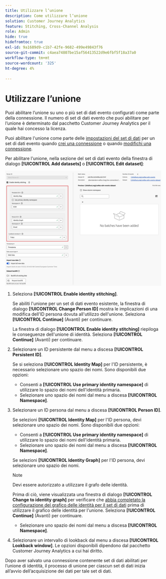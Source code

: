 ```yaml
---
title: Utilizzare l’unione
description: Come utilizzare l’unione
solution: Customer Journey Analytics
feature: Stitching, Cross-Channel Analysis
role: Admin
hide: true
hidefromtoc: true
exl-id: 9a1689d9-c1b7-42fe-9682-499e49843f76
source-git-commit: c4aea74807be15af56413522d9e6fbf5f18a37a0
workflow-type: tm+mt
source-wordcount: '325'
ht-degree: 4%

---
```


# Utilizzare l’unione

Puoi abilitare l’unione su uno o più set di dati evento configurati come parte della connessione. Il numero di set di dati evento che puoi abilitare per l’unione è determinato dal pacchetto Customer Journey Analytics per il quale hai concesso la licenza.

Puoi abilitare l&#39;unione come parte delle [impostazioni del set di dati](/help/connections/create-connection.md#dataset-settings) per un set di dati evento quando [crei una connessione](/help/connections/create-connection.md) o quando [modifichi una connessione](/help/connections/manage-connections.md#edit-a-connection).

Per abilitare l&#39;unione, nella sezione del set di dati evento della finestra di dialogo **[!UICONTROL Add datasets]** o **[!UICONTROL Edit dataset]**:

![Opzioni di unione identità quando si abilita l&#39;unione identità](assets/identity-stitching-ui.png)

1. Seleziona **[!UICONTROL Enable identity stitching]**.

   Se abiliti l&#39;unione per un set di dati evento esistente, la finestra di dialogo **[!UICONTROL Change Person ID]** mostra le implicazioni di una modifica dell&#39;ID persona dovuta all&#39;utilizzo dell&#39;unione. Seleziona **[!UICONTROL Continue]** (Avanti) per continuare.

   La finestra di dialogo **[!UICONTROL Enable identity stitching]** riepiloga le conseguenze dell&#39;unione di identità. Seleziona **[!UICONTROL Continue]** (Avanti) per continuare.

1. Selezionare un ID persistente dal menu a discesa **[!UICONTROL Persistent ID]**.

   Se si seleziona **[!UICONTROL Identity Map]** per l&#39;ID persistente, è necessario selezionare uno spazio dei nomi. Sono disponibili due opzioni:

   * Consenti a **[!UICONTROL Use primary identity namespace]** di utilizzare lo spazio dei nomi dell&#39;identità primaria.
   * Selezionare uno spazio dei nomi dal menu a discesa **[!UICONTROL Namespace]**.

1. Selezionare un ID persona dal menu a discesa **[!UICONTROL Person ID]**.

   Se selezioni **[!UICONTROL Identity Map]** per l&#39;ID persona, devi selezionare uno spazio dei nomi. Sono disponibili due opzioni:

   * Consenti a **[!UICONTROL Use primary identity namespace]** di utilizzare lo spazio dei nomi dell&#39;identità primaria.
   * Selezionare uno spazio dei nomi dal menu a discesa **[!UICONTROL Namespace]**.


   Se selezioni **[!UICONTROL Identity Graph]** per l&#39;ID persona, devi selezionare uno spazio dei nomi.

   >[!NOTE]
   >
   >Devi essere autorizzato a utilizzare il grafo delle identità.
   >

   Prima di ciò, viene visualizzata una finestra di dialogo **[!UICONTROL Change to identity graph]** per verificare che [ abbia completato la configurazione del grafico delle identità per il set di dati](/help/stitching/faq.md#enable-a-dataset-for-the-identity-service) prima di utilizzare il grafico delle identità per l&#39;unione. Seleziona **[!UICONTROL Continue]** (Avanti) per continuare.

   * Selezionare uno spazio dei nomi dal menu a discesa **[!UICONTROL Namespace]**.


1. Selezionare un intervallo di lookback dal menu a discesa **[!UICONTROL Lookback window]**. Le opzioni disponibili dipendono dal pacchetto Customer Journey Analytics a cui hai diritto.

Dopo aver salvato una connessione contenente set di dati abilitati per l’unione di identità, il processo di unione per ciascun set di dati inizia all’avvio dell’acquisizione dei dati per tale set di dati.